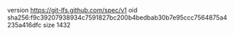 version https://git-lfs.github.com/spec/v1
oid sha256:f9c39207938934c7591827bc200b4bedbab30b7e95ccc7564875a4235a416dfc
size 1432

